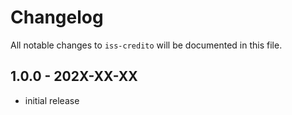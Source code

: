 # Changelog

All notable changes to `iss-credito` will be documented in this file.

## 1.0.0 - 202X-XX-XX

- initial release
